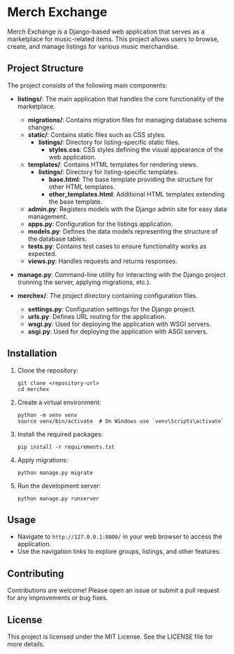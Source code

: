 # Merch Exchange

Merch Exchange is a Django-based web application that serves as a marketplace for music-related items. This project allows users to browse, create, and manage listings for various music merchandise.

## Project Structure

The project consists of the following main components:

- **listings/**: The main application that handles the core functionality of the marketplace.
  - **migrations/**: Contains migration files for managing database schema changes.
  - **static/**: Contains static files such as CSS styles.
    - **listings/**: Directory for listing-specific static files.
      - **styles.css**: CSS styles defining the visual appearance of the web application.
  - **templates/**: Contains HTML templates for rendering views.
    - **listings/**: Directory for listing-specific templates.
      - **base.html**: The base template providing the structure for other HTML templates.
      - **other_templates.html**: Additional HTML templates extending the base template.
  - **admin.py**: Registers models with the Django admin site for easy data management.
  - **apps.py**: Configuration for the listings application.
  - **models.py**: Defines the data models representing the structure of the database tables.
  - **tests.py**: Contains test cases to ensure functionality works as expected.
  - **views.py**: Handles requests and returns responses.

- **manage.py**: Command-line utility for interacting with the Django project (running the server, applying migrations, etc.).

- **merchex/**: The project directory containing configuration files.
  - **settings.py**: Configuration settings for the Django project.
  - **urls.py**: Defines URL routing for the application.
  - **wsgi.py**: Used for deploying the application with WSGI servers.
  - **asgi.py**: Used for deploying the application with ASGI servers.

## Installation

1. Clone the repository:
   ```
   git clone <repository-url>
   cd merchex
   ```

2. Create a virtual environment:
   ```
   python -m venv venv
   source venv/bin/activate  # On Windows use `venv\Scripts\activate`
   ```

3. Install the required packages:
   ```
   pip install -r requirements.txt
   ```

4. Apply migrations:
   ```
   python manage.py migrate
   ```

5. Run the development server:
   ```
   python manage.py runserver
   ```

## Usage

- Navigate to `http://127.0.0.1:8000/` in your web browser to access the application.
- Use the navigation links to explore groups, listings, and other features.

## Contributing

Contributions are welcome! Please open an issue or submit a pull request for any improvements or bug fixes.

## License

This project is licensed under the MIT License. See the LICENSE file for more details.